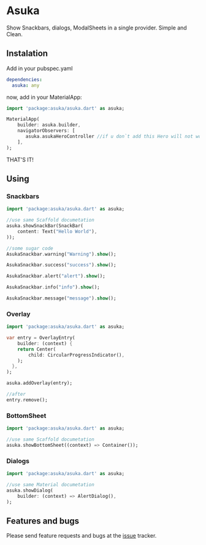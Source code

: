 # Asuka

Show Snackbars, dialogs, ModalSheets in a single provider. Simple and Clean.

## Instalation

Add in your pubspec.yaml

```yaml
dependencies:
  asuka: any
```

now, add in your MaterialApp:

```dart
import 'package:asuka/asuka.dart' as asuka;

MaterialApp(
    builder: asuka.builder,
    navigatorObservers: [
       asuka.asukaHeroController //if u don`t add this Hero will not work
    ],
);

```

THAT'S IT!

## Using

### Snackbars

```dart
import 'package:asuka/asuka.dart' as asuka;

//use same Scaffold documetation
asuka.showSnackBar(SnackBar(
    content: Text("Hello World"),
));

//some sugar code
AsukaSnackbar.warning("Warning").show();

AsukaSnackbar.success("success").show();

AsukaSnackbar.alert("alert").show();

AsukaSnackbar.info("info").show();

AsukaSnackbar.message("message").show();

```

### Overlay

```dart
import 'package:asuka/asuka.dart' as asuka;

var entry = OverlayEntry(
    builder: (context) {
    return Center(
        child: CircularProgressIndicator(),
    );
  },
);

asuka.addOverlay(entry);

//after
entry.remove();

```

### BottomSheet

```dart
import 'package:asuka/asuka.dart' as asuka;

//use same Scaffold documetation
asuka.showBottomSheet((context) => Container());

```

### Dialogs

```dart
import 'package:asuka/asuka.dart' as asuka;

//use same Material documetation
asuka.showDialog(
    builder: (context) => AlertDialog(),
);

```

## Features and bugs

Please send feature requests and bugs at the [issue](https://github.com/Flutterando/asuka/issues) tracker.
